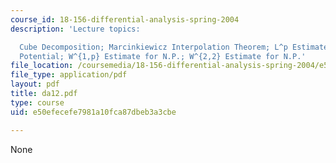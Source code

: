```yaml
---
course_id: 18-156-differential-analysis-spring-2004
description: 'Lecture topics:

  Cube Decomposition; Marcinkiewicz Interpolation Theorem; L^p Estimate for the Newtonian
  Potential; W^{1,p} Estimate for N.P.; W^{2,2} Estimate for N.P.'
file_location: /coursemedia/18-156-differential-analysis-spring-2004/e50efecefe7981a10fca87dbeb3a3cbe_da12.pdf
file_type: application/pdf
layout: pdf
title: da12.pdf
type: course
uid: e50efecefe7981a10fca87dbeb3a3cbe

---
```

None